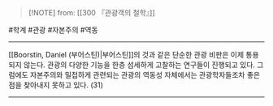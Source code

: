  > [!NOTE] from: [[300 『관광객의 철학』]]

#학계 #관광 #자본주의 #역동 

--- 
[[Boorstin, Daniel (부어스틴)|부어스틴]]의 것과 같은 단순한 관광 비판은 이제 통용되지 않는다. 관광의 다양한 기능을 한층 섬세하게 고찰하는 연구들이 진행되고 있다. 그럼에도 자본주의와 밀접하게 관련되는 관광의 역동성 자체에서는 관광학자들조차 좋은 점을 찾아내지 못하고 있다. (31)


--- 
